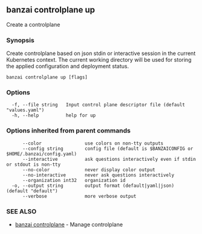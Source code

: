## banzai controlplane up

Create a controlplane

### Synopsis

Create controlplane based on json stdin or interactive session in the current Kubernetes context. The current working directory will be used for storing the applied configuration and deployment status.

```
banzai controlplane up [flags]
```

### Options

```
  -f, --file string   Input control plane descriptor file (default "values.yaml")
  -h, --help          help for up
```

### Options inherited from parent commands

```
      --color                use colors on non-tty outputs
      --config string        config file (default is $BANZAICONFIG or $HOME/.banzai/config.yaml)
      --interactive          ask questions interactively even if stdin or stdout is non-tty
      --no-color             never display color output
      --no-interactive       never ask questions interactively
      --organization int32   organization id
  -o, --output string        output format (default|yaml|json) (default "default")
      --verbose              more verbose output
```

### SEE ALSO

* [banzai controlplane](banzai_controlplane.md)	 - Manage controlplane

